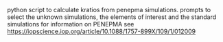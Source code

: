 python script to calculate kratios from penepma simulations. 
prompts to select the unknown simulations, the elements of interest and the standard simulations
for information on PENEPMA see https://iopscience.iop.org/article/10.1088/1757-899X/109/1/012009
